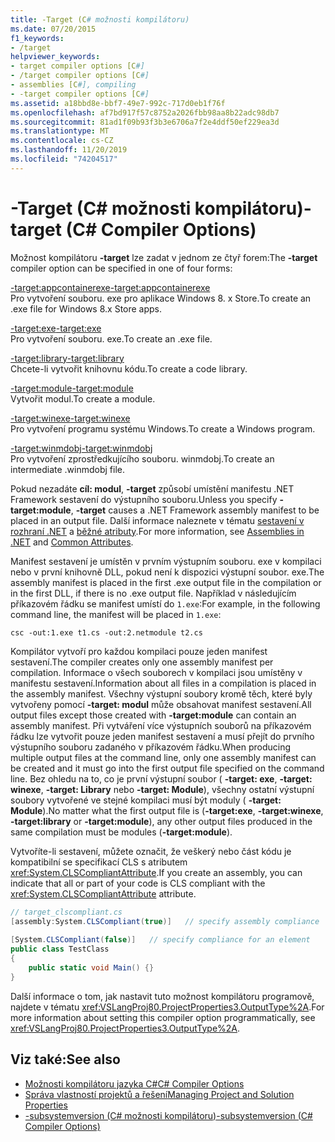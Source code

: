 ```yaml
---
title: -Target (C# možnosti kompilátoru)
ms.date: 07/20/2015
f1_keywords:
- /target
helpviewer_keywords:
- target compiler options [C#]
- /target compiler options [C#]
- assemblies [C#], compiling
- -target compiler options [C#]
ms.assetid: a18bbd8e-bbf7-49e7-992c-717d0eb1f76f
ms.openlocfilehash: af7bd917f57c8752a2026fbb98aa8b22adc98db7
ms.sourcegitcommit: 81ad1f09b93f3b3e6706a7f2e4ddf50ef229ea3d
ms.translationtype: MT
ms.contentlocale: cs-CZ
ms.lasthandoff: 11/20/2019
ms.locfileid: "74204517"
---
```

# <a name="-target-c-compiler-options"></a><span data-ttu-id="2076b-102">-Target (C# možnosti kompilátoru)</span><span class="sxs-lookup"><span data-stu-id="2076b-102">-target (C# Compiler Options)</span></span>
<span data-ttu-id="2076b-103">Možnost kompilátoru **-target** lze zadat v jednom ze čtyř forem:</span><span class="sxs-lookup"><span data-stu-id="2076b-103">The **-target** compiler option can be specified in one of four forms:</span></span>  
  
 [<span data-ttu-id="2076b-104">-target:appcontainerexe</span><span class="sxs-lookup"><span data-stu-id="2076b-104">-target:appcontainerexe</span></span>](./target-appcontainerexe-compiler-option.md)  
 <span data-ttu-id="2076b-105">Pro vytvoření souboru. exe pro aplikace Windows 8. x Store.</span><span class="sxs-lookup"><span data-stu-id="2076b-105">To create an .exe file for Windows 8.x Store apps.</span></span>  
  
 [<span data-ttu-id="2076b-106">-target:exe</span><span class="sxs-lookup"><span data-stu-id="2076b-106">-target:exe</span></span>](./target-exe-compiler-option.md)  
 <span data-ttu-id="2076b-107">Pro vytvoření souboru. exe.</span><span class="sxs-lookup"><span data-stu-id="2076b-107">To create an .exe file.</span></span>  
  
 [<span data-ttu-id="2076b-108">-target:library</span><span class="sxs-lookup"><span data-stu-id="2076b-108">-target:library</span></span>](./target-library-compiler-option.md)  
 <span data-ttu-id="2076b-109">Chcete-li vytvořit knihovnu kódu.</span><span class="sxs-lookup"><span data-stu-id="2076b-109">To create a code library.</span></span>  
  
 [<span data-ttu-id="2076b-110">-target:module</span><span class="sxs-lookup"><span data-stu-id="2076b-110">-target:module</span></span>](./target-module-compiler-option.md)  
 <span data-ttu-id="2076b-111">Vytvořit modul.</span><span class="sxs-lookup"><span data-stu-id="2076b-111">To create a module.</span></span>  
  
 [<span data-ttu-id="2076b-112">-target:winexe</span><span class="sxs-lookup"><span data-stu-id="2076b-112">-target:winexe</span></span>](./target-winexe-compiler-option.md)  
 <span data-ttu-id="2076b-113">Pro vytvoření programu systému Windows.</span><span class="sxs-lookup"><span data-stu-id="2076b-113">To create a Windows program.</span></span>  
  
 [<span data-ttu-id="2076b-114">-target:winmdobj</span><span class="sxs-lookup"><span data-stu-id="2076b-114">-target:winmdobj</span></span>](./target-winmdobj-compiler-option.md)  
 <span data-ttu-id="2076b-115">Pro vytvoření zprostředkujícího souboru. winmdobj.</span><span class="sxs-lookup"><span data-stu-id="2076b-115">To create an intermediate .winmdobj file.</span></span>  
  
 <span data-ttu-id="2076b-116">Pokud nezadáte **cíl: modul**, **-target** způsobí umístění manifestu .NET Framework sestavení do výstupního souboru.</span><span class="sxs-lookup"><span data-stu-id="2076b-116">Unless you specify **-target:module**, **-target** causes a .NET Framework assembly manifest to be placed in an output file.</span></span> <span data-ttu-id="2076b-117">Další informace naleznete v tématu [sestavení v rozhraní .NET](../../../standard/assembly/index.md) a [běžné atributy](../../programming-guide/concepts/attributes/common-attributes.md).</span><span class="sxs-lookup"><span data-stu-id="2076b-117">For more information, see [Assemblies in .NET](../../../standard/assembly/index.md) and [Common Attributes](../../programming-guide/concepts/attributes/common-attributes.md).</span></span>  
  
 <span data-ttu-id="2076b-118">Manifest sestavení je umístěn v prvním výstupním souboru. exe v kompilaci nebo v první knihovně DLL, pokud není k dispozici výstupní soubor. exe.</span><span class="sxs-lookup"><span data-stu-id="2076b-118">The assembly manifest is placed in the first .exe output file in the compilation or in the first DLL, if there is no .exe output file.</span></span> <span data-ttu-id="2076b-119">Například v následujícím příkazovém řádku se manifest umístí do `1.exe`:</span><span class="sxs-lookup"><span data-stu-id="2076b-119">For example, in the following command line, the manifest will be placed in `1.exe`:</span></span>  
  
```console  
csc -out:1.exe t1.cs -out:2.netmodule t2.cs  
```  
  
 <span data-ttu-id="2076b-120">Kompilátor vytvoří pro každou kompilaci pouze jeden manifest sestavení.</span><span class="sxs-lookup"><span data-stu-id="2076b-120">The compiler creates only one assembly manifest per compilation.</span></span> <span data-ttu-id="2076b-121">Informace o všech souborech v kompilaci jsou umístěny v manifestu sestavení.</span><span class="sxs-lookup"><span data-stu-id="2076b-121">Information about all files in a compilation is placed in the assembly manifest.</span></span> <span data-ttu-id="2076b-122">Všechny výstupní soubory kromě těch, které byly vytvořeny pomocí **-target: modul** může obsahovat manifest sestavení.</span><span class="sxs-lookup"><span data-stu-id="2076b-122">All output files except those created with **-target:module** can contain an assembly manifest.</span></span> <span data-ttu-id="2076b-123">Při vytváření více výstupních souborů na příkazovém řádku lze vytvořit pouze jeden manifest sestavení a musí přejít do prvního výstupního souboru zadaného v příkazovém řádku.</span><span class="sxs-lookup"><span data-stu-id="2076b-123">When producing multiple output files at the command line, only one assembly manifest can be created and it must go into the first output file specified on the command line.</span></span> <span data-ttu-id="2076b-124">Bez ohledu na to, co je první výstupní soubor ( **-target: exe**, **-target: winexe**, **-target: Library** nebo **-target: Module**), všechny ostatní výstupní soubory vytvořené ve stejné kompilaci musí být moduly ( **-target: Module**).</span><span class="sxs-lookup"><span data-stu-id="2076b-124">No matter what the first output file is (**-target:exe**, **-target:winexe**, **-target:library** or **-target:module**), any other output files produced in the same compilation must be modules (**-target:module**).</span></span>  
  
 <span data-ttu-id="2076b-125">Vytvoříte-li sestavení, můžete označit, že veškerý nebo část kódu je kompatibilní se specifikací CLS s atributem <xref:System.CLSCompliantAttribute>.</span><span class="sxs-lookup"><span data-stu-id="2076b-125">If you create an assembly, you can indicate that all or part of your code is CLS compliant with the <xref:System.CLSCompliantAttribute> attribute.</span></span>  
  
```csharp  
// target_clscompliant.cs  
[assembly:System.CLSCompliant(true)]   // specify assembly compliance  
  
[System.CLSCompliant(false)]   // specify compliance for an element  
public class TestClass  
{  
    public static void Main() {}  
}  
```  
  
 <span data-ttu-id="2076b-126">Další informace o tom, jak nastavit tuto možnost kompilátoru programově, najdete v tématu <xref:VSLangProj80.ProjectProperties3.OutputType%2A>.</span><span class="sxs-lookup"><span data-stu-id="2076b-126">For more information about setting this compiler option programmatically, see <xref:VSLangProj80.ProjectProperties3.OutputType%2A>.</span></span>  
  
## <a name="see-also"></a><span data-ttu-id="2076b-127">Viz také:</span><span class="sxs-lookup"><span data-stu-id="2076b-127">See also</span></span>

- [<span data-ttu-id="2076b-128">Možnosti kompilátoru jazyka C#</span><span class="sxs-lookup"><span data-stu-id="2076b-128">C# Compiler Options</span></span>](./index.md)
- [<span data-ttu-id="2076b-129">Správa vlastností projektů a řešení</span><span class="sxs-lookup"><span data-stu-id="2076b-129">Managing Project and Solution Properties</span></span>](/visualstudio/ide/managing-project-and-solution-properties)
- [<span data-ttu-id="2076b-130">-subsystemversion (C# možnosti kompilátoru)</span><span class="sxs-lookup"><span data-stu-id="2076b-130">-subsystemversion (C# Compiler Options)</span></span>](./subsystemversion-compiler-option.md)
